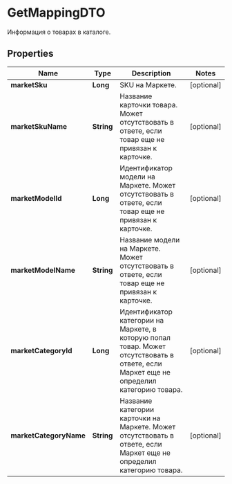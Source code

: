 

# GetMappingDTO

Информация о товарах в каталоге. 

## Properties

| Name | Type | Description | Notes |
|------------ | ------------- | ------------- | -------------|
|**marketSku** | **Long** | SKU на Маркете. |  [optional] |
|**marketSkuName** | **String** | Название карточки товара.  Может отсутствовать в ответе, если товар еще не привязан к карточке.  |  [optional] |
|**marketModelId** | **Long** | Идентификатор модели на Маркете.  Может отсутствовать в ответе, если товар еще не привязан к карточке.  |  [optional] |
|**marketModelName** | **String** | Название модели на Маркете.  Может отсутствовать в ответе, если товар еще не привязан к карточке.  |  [optional] |
|**marketCategoryId** | **Long** | Идентификатор категории на Маркете, в которую попал товар.  Может отсутствовать в ответе, если Маркет еще не определил категорию товара.  |  [optional] |
|**marketCategoryName** | **String** | Название категории карточки на Маркете.  Может отсутствовать в ответе, если Маркет еще не определил категорию товара.  |  [optional] |



